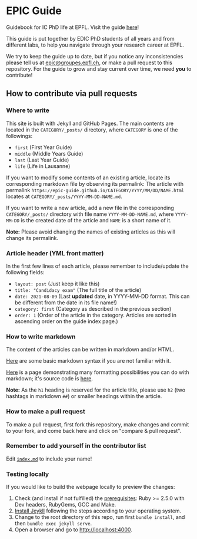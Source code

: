 # EPIC Guide
Guidebook for IC PhD life at EPFL. Visit the guide [here](https://epic-guide.github.io)!

This guide is put together by EDIC PhD students of all years and from different labs, to help you navigate through your research career at EPFL. 

We try to keep the guide up to date, but if you notice any inconsistencies please tell us at [epic@groupes.epfl.ch](mailto:epic@groupes.epfl.ch), or make a pull request to this repository. For the guide to grow and stay current over time, we need **you** to contribute!

## How to contribute via pull requests

### Where to write
This site is built with Jekyll and GitHub Pages. The main contents are located in the `CATEGORY/_posts/` directory, where `CATEGORY` is one of the followings:
- `first` (First Year Guide)
- `middle` (Middle Years Guide)
- `last` (Last Year Guide)
- `life` (Life in Lausanne)

If you want to modify some contents of an existing article, locate its corresponding markdown file by observing its permalink:
The article with permalink `https://epic-guide.github.io/CATEGORY/YYYY/MM/DD/NAME.html` locates at `CATEGORY/_posts/YYYY-MM-DD-NAME.md`.

If you want to write a new article, add a new file in the corresponding `CATEGORY/_posts/` directory with file name `YYYY-MM-DD-NAME.md`, where `YYYY-MM-DD` is the created date of the article and `NAME` is a short name of it.

**Note:** Please avoid changing the names of existing articles as this will change its permalink.

### Article header (YML front matter)
In the first few lines of each article, please remember to include/update the following fields:
- `layout: post` (Just keep it like this)
- `title: "Candidacy exam"` (The full title of the article)
- `date: 2021-08-09` (Last **updated** date, in YYYY-MM-DD format. This can be different from the date in its file name!)
- `category: first` (Category as described in the previous section)
- `order: 1` (Order of the article in the category. Articles are sorted in ascending order on the guide index page.)

### How to write markdown
The content of the articles can be written in markdown and/or HTML.

[Here](https://www.markdownguide.org/basic-syntax/) are some basic markdown syntax if you are not familiar with it. 

[Here](https://epic-guide.github.io/markdown_demo) is a page demonstrating many formatting possibilities you can do with markdown; it's source code is [here](https://github.com/EPIC-guide/epic-guide.github.io/blob/main/markdown_demo.md).

**Note:** As the `h1` heading is reserved for the article title, please use `h2` (two hashtags in markdown `##`) or smaller headings within the article.

### How to make a pull request
To make a pull request, first fork this repository, make changes and commit to your fork, and come back here and click on "compare & pull request".

### Remember to add yourself in the contributor list
Edit [`index.md`](https://github.com/EPIC-guide/epic-guide.github.io/blob/main/index.md) to include your name!

### Testing locally
If you would like to build the webpage locally to preview the changes:

1. Check (and install if not fulfilled) the [prerequisites](https://jekyllrb.com/docs/installation/#requirements): Ruby >= 2.5.0 with Dev headers, RubyGems, GCC and Make.
2. [Install Jeykll](https://jekyllrb.com/docs/installation/) following the steps according to your operating system.
3. Change to the root directory of this repo, run first `bundle install`, and then `bundle exec jekyll serve`.
4. Open a browser and go to [http://localhost:4000](http://localhost:4000).
